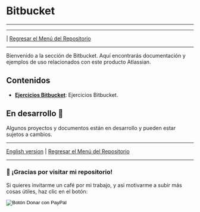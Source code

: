 # Bitbucket
---

---
| [Regresar el Menú del Repositorio](../README.md)

---

Bienvenido a la sección de Bitbucket. Aquí encontrarás documentación y ejemplos de uso relacionados con este producto Atlassian.

## Contenidos

- **[Ejercicios Bitbucket](./Ejercicios/)**: Ejercicios Bitbucket.

## En desarrollo 🚧

Algunos proyectos y documentos están en desarrollo y pueden estar sujetos a cambios.

---

[English version](./) | [Regresar el Menú del Repositorio](../README.md)

---

### 🙏 ¡Gracias por visitar mi repositorio!

Si quieres invitarme un café por mi trabajo, y asi motivarme a subir más cosas útiles, haz clic en el botón:

<form action="https://www.paypal.com/donate" method="post" target="_blank">
  <!-- Tu hosted_button_id generado en PayPal -->
  <input type="hidden" name="hosted_button_id" value="8CBQUB38L9ESN" />
  
  <!-- Imagen oficial de botón de PayPal Donar -->
  <input type="image" 
         src="https://www.paypalobjects.com/es_ES/ES/i/btn/btn_donateCC_LG.gif" 
         border="0" name="submit" 
         title="PayPal - The safer, easier way to pay online!" 
         alt="Botón Donar con PayPal" />
         
  <!-- Pixel de seguimiento (monitoreo) de PayPal -->
  <img alt="" border="0" 
       src="https://www.paypal.com/es_ES/i/scr/pixel.gif" 
       width="1" height="1" />
</form>

